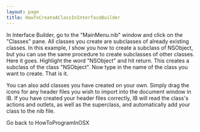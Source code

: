 ```yaml
---
layout: page
title: HowToCreateAClassInInterfaceBuilder
---
```




In Interface Builder, go to the "MainMenu.nib" window and click on the "Classes" pane.  All classes you create are subclasses of already existing classes.  In this example, I show you how to create a subclass of NSObject, but you can use the same procedure to create subclasses of other classes.  Here it goes.  Highlight the word "NSObject" and hit return.  This creates a subclass of the class "NSObject". Now type in the name of the class you want to create.  That is it.

You can also add classes you have created on your own. Simply drag the icons for any header files you wish to import into the document window in IB. If you have created your header files correctly, IB will read the class's actions and outlets, as well as the superclass, and automatically add your class to the nib file.

Go back to HowToProgramInOSX

